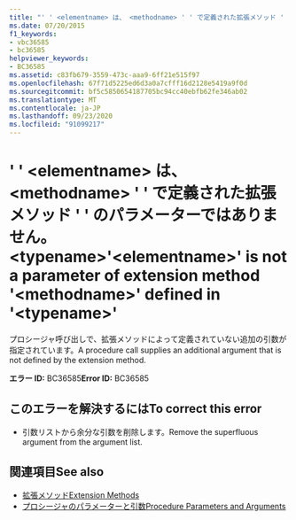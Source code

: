 ```yaml
---
title: "' ' <elementname> は、 <methodname> ' ' で定義された拡張メソッド ' ' のパラメーターではありません。 <typename>"
ms.date: 07/20/2015
f1_keywords:
- vbc36585
- bc36585
helpviewer_keywords:
- BC36585
ms.assetid: c83fb679-3559-473c-aaa9-6ff21e515f97
ms.openlocfilehash: 67f71d5225ed6d3a0a7cfff16d2128e5419a9f0d
ms.sourcegitcommit: bf5c5850654187705bc94cc40ebfb62fe346ab02
ms.translationtype: MT
ms.contentlocale: ja-JP
ms.lasthandoff: 09/23/2020
ms.locfileid: "91099217"
---
```

# <a name="elementname-is-not-a-parameter-of-extension-method-methodname-defined-in-typename"></a><span data-ttu-id="a0a0a-102">' ' \<elementname> は、 \<methodname> ' ' で定義された拡張メソッド ' ' のパラメーターではありません。 \<typename></span><span class="sxs-lookup"><span data-stu-id="a0a0a-102">'\<elementname>' is not a parameter of extension method '\<methodname>' defined in '\<typename>'</span></span>

<span data-ttu-id="a0a0a-103">プロシージャ呼び出しで、拡張メソッドによって定義されていない追加の引数が指定されています。</span><span class="sxs-lookup"><span data-stu-id="a0a0a-103">A procedure call supplies an additional argument that is not defined by the extension method.</span></span>  
  
 <span data-ttu-id="a0a0a-104">**エラー ID:** BC36585</span><span class="sxs-lookup"><span data-stu-id="a0a0a-104">**Error ID:** BC36585</span></span>  
  
## <a name="to-correct-this-error"></a><span data-ttu-id="a0a0a-105">このエラーを解決するには</span><span class="sxs-lookup"><span data-stu-id="a0a0a-105">To correct this error</span></span>  
  
- <span data-ttu-id="a0a0a-106">引数リストから余分な引数を削除します。</span><span class="sxs-lookup"><span data-stu-id="a0a0a-106">Remove the superfluous argument from the argument list.</span></span>  
  
## <a name="see-also"></a><span data-ttu-id="a0a0a-107">関連項目</span><span class="sxs-lookup"><span data-stu-id="a0a0a-107">See also</span></span>

- [<span data-ttu-id="a0a0a-108">拡張メソッド</span><span class="sxs-lookup"><span data-stu-id="a0a0a-108">Extension Methods</span></span>](../programming-guide/language-features/procedures/extension-methods.md)
- [<span data-ttu-id="a0a0a-109">プロシージャのパラメーターと引数</span><span class="sxs-lookup"><span data-stu-id="a0a0a-109">Procedure Parameters and Arguments</span></span>](../programming-guide/language-features/procedures/procedure-parameters-and-arguments.md)
